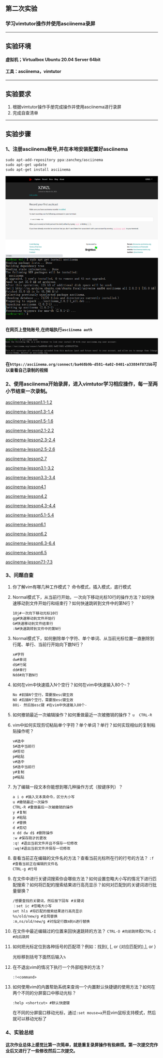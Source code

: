 ## 第二次实验
### 学习vimtutor操作并使用asciinema录屏
***
## 实验环境
#### 虚拟机；Virtualbox Ubuntu 20.04 Server 64bit
#### 工具：asciinema，vimtutor
***
## 实验要求
1. 根据vimtutor操作手册完成操作并使用asciinema进行录屏
2. 完成自查清单
***
## 实验步骤
### 1、注册asciinema账号,并在本地安装配置好asciinema
```
sudo apt-add-repository ppa:zanchey/asciinema
sudo apt-get update
sudo apt-get install asciinema
```
![注册asciinema账号](img/register.png)
![本地安装配置asciinema](img/Local_configuration.png)
#### 在网页上登陆账号,在终端执行`asciinema auth`
![执行asciinema auth操作](img/asciinema_auth.png)
#### 在`https://asciinema.org/connect/ba468b9b-d581-4a02-8401-a33884f872bb`可以查看自己录制的视频
### 2、使用asciinema开始录屏，进入vimtutor学习相应操作，每一至两小节结束一次录制。

[asciinema-lesson1.1-1.2](https://asciinema.org/a/jgSPcAoJsO4H6i73s2fopRbZy)

[asciinema-lesson1.3-1.4](https://asciinema.org/a/XGCz5cJ7c4XGL2lnsil8siG4r)

[asciinema-lesson1.5-1.6](https://asciinema.org/a/5PZJpMSteLxd3YhZcND5y3lMH)

[asciinema-lesson2.1-2.2](https://asciinema.org/a/I02vQkqfvJSmT9mRMBhLzsaA6)

[asciinema-lesson2.3-2.4](https://asciinema.org/a/qYEe255TgBsppBu01Tzvwdotk)

[asciinema-lesson2.5-2.6](https://asciinema.org/a/Zqr11FYyxrsJgRJC3ms5fZVA5)

[asciinema-lesson2.7](https://asciinema.org/a/jbFXmgFG5CvM8MJ9UhbuCQdZK)

[asciinema-lesson3.1-3.2](https://asciinema.org/a/pcd0nGgraNdTBEXTCnBc63BM2)

[asciinema-lesson3.3-3.4](https://asciinema.org/a/LxoCnPQwV0rF6Qjiiwhmd1dlU)

[asciinema-lesson4.1](https://asciinema.org/a/fT3rY200uv0pF0DCjEUTwramf)

[asciinema-lesson4.2](https://asciinema.org/a/JkYa4vDrGL0Jd7tP6ryMI2HPD)

[asciinema-lesson4.3-4.4](https://asciinema.org/a/40aKh81hsmw4PHWtRYM1JxuJE)

[asciinema-lesson5.1-5.4](https://asciinema.org/a/Y7HluIFXIZhtQD2GxgBGitE2V)

[asciinema-lesson6.1](https://asciinema.org/a/U3SG2pmWwKBkCkt3eVRlHAvrb)

[asciinema-lesson6.2](https://asciinema.org/a/J06xMinRm19acF71wOEwyet8k)

[asciinema-lesson6.3-6.4](https://asciinema.org/a/NZV1JPRqIPHuDpWSjdkzPJMIw)

[asciinema-lesson6.5](https://asciinema.org/a/kKo44fTSuMqaa4ae53bkEgreL)

[asciinema-lesson7.1-7.3](https://asciinema.org/a/aLq7qHsiN9tljgNQgoVzVSBMm)
### 3、问题自查
1. 你了解vim有哪几种工作模式？
   命令模式，插入模式，底行模式
2. Normal模式下，从当前行开始，一次向下移动光标10行的操作方法？如何快速移动到文件开始行和结束行？如何快速跳转到文件中的第N行？
   ```
   10j#一次向下移动光标10行
   gg#快速移动到文件开始行
   G#快速移动到文件结束行
   :N#快速跳转到文件中的第N行
   ```
3. Normal模式下，如何删除单个字符、单个单词、从当前光标位置一直删除到行尾、单行、当前行开始向下数N行？
   ```
   x#字符
   dw#单词
   d$#行尾
   dd#单行
   Ndd#向下数N行
   ```
4. 如何在vim中快速插入N个空行？如何在vim中快速输入80个-？
   ```
   No #前插N个空行，需要按esc键生效
   NO #后插N个空行，需要按esc键生效
   80i- 然后按esc键 #在vim中快速输入80个-
   ```
5. 如何撤销最近一次编辑操作？如何重做最近一次被撤销的操作？
   `u  CTRL-R`
6. vim中如何实现剪切粘贴单个字符？单个单词？单行？如何实现相似的复制粘贴操作呢？
   ```
   v#选中
   $#选中当前行
   d#剪切
   p#粘贴
   v#选中
   $#选中当前行
   y#复制
   p#粘贴
   ```
7. 为了编辑一段文本你能想到哪几种操作方式（按键序列）？
   ```
   a i o #插入文本类命令，区分大小写
   u #撤销最近一次操作
   CTRL-R #重做最后一次被撤销的操作
   y #复制
   p #粘贴
   r #替换
   d #剪切
   x dd dw d$ #删除操作
   :w #保存刚才的更改
   :q! #退出当前文件并且不保存一切修改
   :wq!#退出当前文件并保存一切修改
   ```
8. 查看当前正在编辑的文件名的方法？查看当前光标所在行的行号的方法？
   `:f #查看当前正在编辑的文件名`       
   `CTRL-g #行号`
9.  在文件中进行关键词搜索你会哪些方法？如何设置忽略大小写的情况下进行匹配搜索？如何将匹配的搜索结果进行高亮显示？如何对匹配到的关键词进行批量替换？
     ```
    /想要查找的关键词，然后按下回车 #关键词
    ：set ic #忽略大小写
    set hls #将匹配的搜索结果进行高亮显示
    %s/old/new/g #全局替换
    :m,ns/old/new/g #对指定行数m到n进行替换
    ``` 
10. 在文件中最近编辑过的位置来回快速跳转的方法？
    `CTRL-O #向前跳转`和`CTRL-I #向后跳转`
11. 如何把光标定位到各种括号的匹配项？例如：找到(, [, or {对应匹配的),], or }
    
    光标移到括号下面然后输入`%`
12. 在不退出vim的情况下执行一个外部程序的方法？
    
    `:!<command>`
13. 如何使用vim的内置帮助系统来查询一个内置默认快捷键的使用方法？如何在两个不同的分屏窗口中移动光标？
    ```
    :help <shortcut> #默认快捷键
    ```
    在不同的分屏窗口移动光标，通过` :set mouse=a `开启vim鼠标支持模式，然后就可以移动光标了
    
### 4、实验总结
#### 这次作业总体上感觉比第一次简单，就是重复录屏操作有些麻烦。第一次提交完作业后又进行了一些修改然后二次提交。








